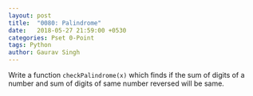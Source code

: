 ```yaml
---
layout: post
title:  "0080: Palindrome"
date:   2018-05-27 21:59:00 +0530
categories: Pset 0-Point
tags: Python
author: Gaurav Singh
---
```


Write a function `checkPalindrome(x)` which finds if the sum of digits of a number and sum of digits of same number reversed will be same.

